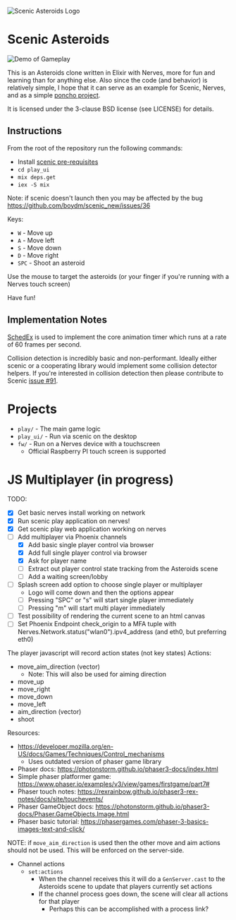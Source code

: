 ![Scenic Asteroids Logo](asteroids_r2_full.png)

# Scenic Asteroids

![Demo of Gameplay](game_demo.gif)

This is an Asteroids clone written in Elixir with Nerves, more for fun and
learning than for anything else. Also since the code (and behavior) is
relatively simple, I hope that it can serve as an example for Scenic, Nerves,
and as a simple [poncho
project](https://embedded-elixir.com/post/2017-05-19-poncho-projects/).

It is licensed under the 3-clause BSD license (see LICENSE) for details.

## Instructions

From the root of the repository run the following commands:
* Install [scenic pre-requisites](https://github.com/boydm/scenic_new#install-prerequisites)
* `cd play_ui`
* `mix deps.get`
* `iex -S mix`

Note: if scenic doesn't launch then you may be affected by the bug https://github.com/boydm/scenic_new/issues/36

Keys:
* `W` - Move up
* `A` - Move left
* `S` - Move down
* `D` - Move right
* `SPC` - Shoot an asteroid

Use the mouse to target the asteroids (or your finger if you're running with a
Nerves touch screen)

Have fun!

## Implementation Notes

[SchedEx](https://github.com/SchedEx/SchedEx) is used to implement the core
animation timer which runs at a rate of 60 frames per second.

Collision detection is incredibly basic and non-performant. Ideally either
scenic or a cooperating library would implement some collision detector helpers.
If you're interested in collision detection then please contribute to Scenic
[issue #91](https://github.com/boydm/scenic/issues/91).

# Projects

* `play/` - The main game logic
* `play_ui/` - Run via scenic on the desktop
* `fw/` - Run on a Nerves device with a touchscreen
  * Official Raspberry PI touch screen is supported

# JS Multiplayer (in progress)

TODO:
* [x] Get basic nerves install working on network
* [x] Run scenic play application on nerves!
* [x] Get scenic play web application working on nerves
* [ ] Add multiplayer via Phoenix channels
  * [x] Add basic single player control via browser
  * [x] Add full single player control via browser
  * [x] Ask for player name
  * [ ] Extract out player control state tracking from the Asteroids scene
  * [ ] Add a waiting screen/lobby
* [ ] Splash screen add option to choose single player or multiplayer
  * Logo will come down and then the options appear
  * [ ] Pressing "SPC" or "s" will start single player immediately
  * [ ] Pressing "m" will start multi player immediately
* [ ] Test possibility of rendering the current scene to an html canvas
* [ ] Set Phoenix Endpoint check_origin to a MFA tuple with Nerves.Network.status("wlan0").ipv4_address (and eth0, but preferring eth0)

The player javascript will record action states (not key states)
Actions:
* move_aim_direction (vector)
  * Note: This will also be used for aiming direction
* move_up
* move_right
* move_down
* move_left
* aim_direction (vector)
* shoot

Resources:
* https://developer.mozilla.org/en-US/docs/Games/Techniques/Control_mechanisms
  * Uses outdated version of phaser game library
* Phaser docs: https://photonstorm.github.io/phaser3-docs/index.html
* Simple phaser platformer game: https://www.phaser.io/examples/v3/view/games/firstgame/part7#
* Phaser touch notes: https://rexrainbow.github.io/phaser3-rex-notes/docs/site/touchevents/
* Phaser GameObject docs: https://photonstorm.github.io/phaser3-docs/Phaser.GameObjects.Image.html
* Phaser basic tutorial: https://phasergames.com/phaser-3-basics-images-text-and-click/

NOTE: if `move_aim_direction` is used then the other move and aim actions should
not be used. This will be enforced on the server-side.

* Channel actions
  * `set:actions`
    * When the channel receives this it will do a `GenServer.cast` to the Asteroids scene to update that players currently set actions
    * If the channel process goes down, the scene will clear all actions for that player
      * Perhaps this can be accomplished with a process link?
